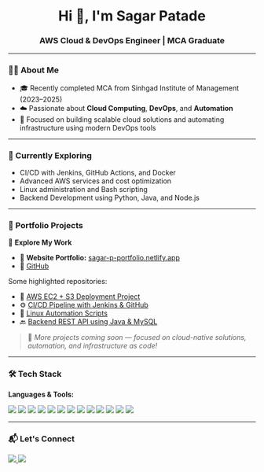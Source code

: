 <h1 align="center">Hi 👋, I'm Sagar Patade</h1>
<h3 align="center">AWS Cloud & DevOps Engineer | MCA Graduate</h3>

---

### 👨‍🎓 About Me
- 🎓 Recently completed MCA from Sinhgad Institute of Management (2023–2025)
- ☁️ Passionate about **Cloud Computing**, **DevOps**, and **Automation**
- 🧠 Focused on building scalable cloud solutions and automating infrastructure using modern DevOps tools

---

### 🌱 Currently Exploring
- CI/CD with Jenkins, GitHub Actions, and Docker  
- Advanced AWS services and cost optimization  
- Linux administration and Bash scripting  
- Backend Development using Python, Java, and Node.js  

---

### 💼 Portfolio Projects

📂 **Explore My Work** 
- 🔗 **Website Portfolio:** [sagar-p-portfolio.netlify.app](https://sagar-p-portfolio.netlify.app/) 
- 🔗 [GitHub](https://github.com/sagarpatade)

Some highlighted repositories:
- 🔧 [AWS EC2 + S3 Deployment Project](https://github.com/sagarpatade)  
- ⚙️ [CI/CD Pipeline with Jenkins & GitHub](https://github.com/sagarpatade)  
- 🐧 [Linux Automation Scripts](https://github.com/sagarpatade)  
- 🔙 [Backend REST API using Java & MySQL](https://github.com/sagarpatade)

> 📌 *More projects coming soon — focused on cloud-native solutions, automation, and infrastructure as code!*

---

### 🛠️ Tech Stack

**Languages & Tools:**  
<p>
  <img src="https://img.shields.io/badge/Java-007396?style=for-the-badge&logo=java&logoColor=white" />
  <img src="https://img.shields.io/badge/Python-3776AB?style=for-the-badge&logo=python&logoColor=white" />
  <img src="https://img.shields.io/badge/Linux-FCC624?style=for-the-badge&logo=linux&logoColor=black" />
  <img src="https://img.shields.io/badge/HTML5-E34F26?style=for-the-badge&logo=html5&logoColor=white" />
  <img src="https://img.shields.io/badge/CSS3-1572B6?style=for-the-badge&logo=css3&logoColor=white" />
  <img src="https://img.shields.io/badge/MySQL-005C84?style=for-the-badge&logo=mysql&logoColor=white" />
  <img src="https://img.shields.io/badge/Node.js-339933?style=for-the-badge&logo=node.js&logoColor=white" />
  <img src="https://img.shields.io/badge/AWS-232F3E?style=for-the-badge&logo=amazonaws&logoColor=white" />
  <img src="https://img.shields.io/badge/Git-F05032?style=for-the-badge&logo=git&logoColor=white" />
  <img src="https://img.shields.io/badge/Jenkins-D24939?style=for-the-badge&logo=jenkins&logoColor=white" />
  <img src="https://img.shields.io/badge/Docker-2496ED?style=for-the-badge&logo=docker&logoColor=white" />
  <img src="https://img.shields.io/badge/Windows-0078D6?style=for-the-badge&logo=windows&logoColor=white" />
  <img src="https://img.shields.io/badge/macOS-000000?style=for-the-badge&logo=apple&logoColor=white" />
</p>

---

### 📬 Let's Connect

<p>
  <a href="mailto:sagarpatade333@gmail.com">
    <img src="https://img.shields.io/badge/Gmail-D14836?style=for-the-badge&logo=gmail&logoColor=white" />
  </a>
  <a href="https://www.linkedin.com/in/sagar-patade-7761ab209">
    <img src="https://img.shields.io/badge/LinkedIn-0077B5?style=for-the-badge&logo=linkedin&logoColor=white" />
  </a>
</p>
